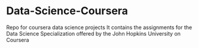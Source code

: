 # Data-Science-Coursera
Repo for coursera data science projects
It contains the assignments for the Data Science Specialization offered by the John Hopkins University on Coursera
